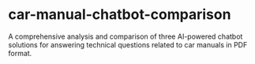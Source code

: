 # car-manual-chatbot-comparison
A comprehensive analysis and comparison of three AI-powered chatbot solutions for answering technical questions related to car manuals in PDF format.
